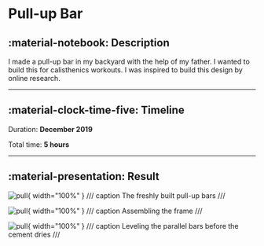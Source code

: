 # Pull-up Bar

## :material-notebook: Description

I made a pull-up bar in my backyard with the help of my father. I wanted to build this for calisthenics workouts. I was inspired to build this design by online research.

***

## :material-clock-time-five: Timeline

Duration: **December 2019**

Total time: **5 hours**

***

## :material-presentation: Result

![pull](assets/pull-up/PullUp1.JPG){ width="100%" }
/// caption
The freshly built pull-up bars
///

![pull](assets/pull-up/PullUp2.JPG){ width="100%" }
/// caption
Assembling the frame
///

![pull](assets/pull-up/PullUp4.JPG){ width="100%" }
/// caption
Leveling the parallel bars before the cement dries
///